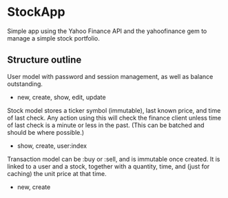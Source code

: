 # StockApp

Simple app using the Yahoo Finance API and the yahoofinance gem to manage a
simple stock portfolio.

## Structure outline

User model with password and session management, as well as balance outstanding.
  * new, create, show, edit, update

Stock model stores a ticker symbol (immutable), last known price, and time of 
last check. Any action using this will check the finance client unless time of
last check is a minute or less in the past. (This can be batched and should be
where possible.)
  * show, create, user:index

Transaction model can be :buy or :sell, and is immutable once created. It is
linked to a user and a stock, together with a quantity, time, and (just for
caching) the unit price at that time.
  * new, create
